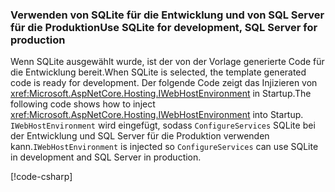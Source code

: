 ### <a name="use-sqlite-for-development-sql-server-for-production"></a><span data-ttu-id="98c24-101">Verwenden von SQLite für die Entwicklung und von SQL Server für die Produktion</span><span class="sxs-lookup"><span data-stu-id="98c24-101">Use SQLite for development, SQL Server for production</span></span>

<span data-ttu-id="98c24-102">Wenn SQLite ausgewählt wurde, ist der von der Vorlage generierte Code für die Entwicklung bereit.</span><span class="sxs-lookup"><span data-stu-id="98c24-102">When SQLite is selected, the template generated code is ready for development.</span></span> <span data-ttu-id="98c24-103">Der folgende Code zeigt das Injizieren von <xref:Microsoft.AspNetCore.Hosting.IWebHostEnvironment> in Startup.</span><span class="sxs-lookup"><span data-stu-id="98c24-103">The following code shows how to inject <xref:Microsoft.AspNetCore.Hosting.IWebHostEnvironment> into Startup.</span></span> <span data-ttu-id="98c24-104">`IWebHostEnvironment` wird eingefügt, sodass `ConfigureServices` SQLite bei der Entwicklung und SQL Server für die Produktion verwenden kann.</span><span class="sxs-lookup"><span data-stu-id="98c24-104">`IWebHostEnvironment` is injected so `ConfigureServices` can use SQLite in development and SQL Server in production.</span></span>

[!code-csharp[](~/includes/RP/code/StartupDevProd.cs?name=snippet&highlight=5,10,14)]
